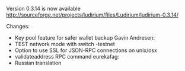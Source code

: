 Version 0.3.14 is now available
http://sourceforge.net/projects/ludirium/files/Ludirium/ludirium-0.3.14/

Changes:
* Key pool feature for safer wallet backup
Gavin Andresen:
* TEST network mode with switch -testnet
* Option to use SSL for JSON-RPC connections on unix/osx
* validateaddress RPC command
eurekafag:
* Russian translation
